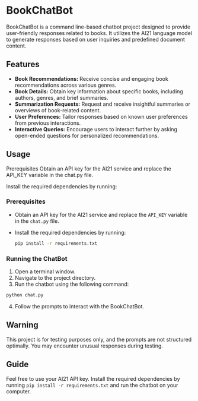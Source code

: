 # BookChatBot

BookChatBot is a command line-based chatbot project designed to provide user-friendly responses related to books. 
It utilizes the AI21 language model to generate responses based on user inquiries and predefined document content.

## Features
- **Book Recommendations:** Receive concise and engaging book recommendations across various genres.
- **Book Details:** Obtain key information about specific books, including authors, genres, and brief summaries.
- **Summarization Requests:** Request and receive insightful summaries or overviews of book-related content.
- **User Preferences:** Tailor responses based on known user preferences from previous interactions.
- **Interactive Queries:** Encourage users to interact further by asking open-ended questions for personalized recommendations.

## Usage
Prerequisites
Obtain an API key for the AI21 service and replace the API_KEY variable in the chat.py file.

Install the required dependencies by running:
### Prerequisites

- Obtain an API key for the AI21 service and replace the `API_KEY` variable in the `chat.py` file.
- Install the required dependencies by running:

  ```bash
  pip install -r requirements.txt
  ```

### Running the ChatBot

1. Open a terminal window.
2. Navigate to the project directory.
3. Run the chatbot using the following command:

  ```bash
  python chat.py
  ```

4. Follow the prompts to interact with the BookChatBot.

## Warning

This project is for testing purposes only, and the prompts are not structured optimally. You may encounter unusual responses during testing.

## Guide

Feel free to use your AI21 API key. Install the required dependencies by running `pip install -r requirements.txt` and run the chatbot on your computer.
